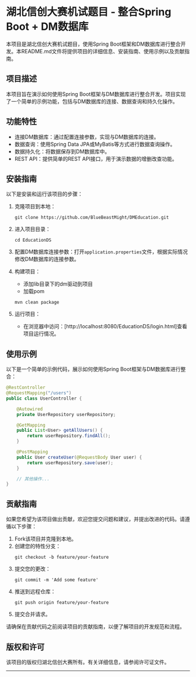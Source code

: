 # 湖北信创大赛机试题目 - 整合Spring Boot + DM数据库

本项目是湖北信创大赛机试题目，使用Spring Boot框架和DM数据库进行整合开发。本README.md文件将提供项目的详细信息、安装指南、使用示例以及贡献指南。

## 项目描述

本项目旨在演示如何使用Spring Boot框架与DM数据库进行整合开发。项目实现了一个简单的示例功能，包括与DM数据库的连接、数据查询和持久化操作。

## 功能特性

- 连接DM数据库：通过配置连接参数，实现与DM数据库的连接。
- 数据查询：使用Spring Data JPA或MyBatis等方式进行数据查询操作。
- 数据持久化：将数据保存到DM数据库中。
- REST API：提供简单的REST API接口，用于演示数据的增删改查功能。

## 安装指南

以下是安装和运行该项目的步骤：

1. 克隆项目到本地：
   ```
   git clone https://github.com/BlueBeastMight/DMEducation.git
   ```
2. 进入项目目录：
   ```
   cd EducationDS
   ```
3. 配置DM数据库连接参数：打开`application.properties`文件，根据实际情况修改DM数据库的连接参数。
4. 构建项目：
   - 添加lib目录下的dm驱动到项目
   - 加载pom
   ```
   mvn clean package
   ```
   
5. 运行项目：
   - 在浏览器中访问：[http://localhost:8080/EducationDS/login.html]查看项目运行情况。


## 使用示例

以下是一个简单的示例代码，展示如何使用Spring Boot框架与DM数据库进行整合：

```java
@RestController
@RequestMapping("/users")
public class UserController {

    @Autowired
    private UserRepository userRepository;

    @GetMapping
    public List<User> getAllUsers() {
        return userRepository.findAll();
    }

    @PostMapping
    public User createUser(@RequestBody User user) {
        return userRepository.save(user);
    }

    // 其他操作...
}
```

## 贡献指南

如果您希望为该项目做出贡献，欢迎您提交问题和建议，并提出改进的代码。请遵循以下步骤：

1. Fork该项目并克隆到本地。
2. 创建您的特性分支：
   ```
   git checkout -b feature/your-feature
   ```
3. 提交您的更改：
   ```
   git commit -m 'Add some feature'
   ```
4. 推送到远程仓库：
   ```
   git push origin feature/your-feature
   ```
5. 提交合并请求。

请确保在贡献代码之前阅读项目的贡献指南，以便了解项目的开发规范和流程。

## 版权和许可

该项目的版权归湖北信创大赛所有。有关详细信息，请参阅许可证文件。

---
